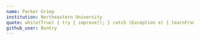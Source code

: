 ```yaml
---
name: Parker Griep
institution: Northeastern University
quote: while(True) { try { improve(); } catch (Exception e) { learnFrom(e); } }
github_user: Buntry
---
```

